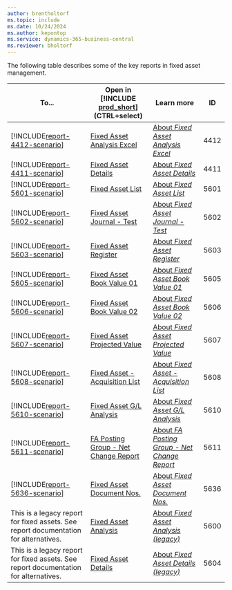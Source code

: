 ```yaml
---
author: brentholtorf
ms.topic: include
ms.date: 10/24/2024
ms.author: kepontop
ms.service: dynamics-365-business-central
ms.reviewer: bholtorf
---
```


The following table describes some of the key reports in fixed asset management.

| To... | Open in [!INCLUDE [prod_short](prod_short.md)] (CTRL+select) | Learn more | ID |
|-------|------------| ------------|----|
| [!INCLUDE[report-4412-scenario](../includes/report-4412-scenario-include.md)] | [Fixed Asset Analysis Excel](https://businesscentral.dynamics.com?report=4412) | [About *Fixed Asset Analysis Excel*](../reports/report-4412.md) | 4412 |
| [!INCLUDE[report-4411-scenario](../includes/report-4411-scenario-include.md)] | [Fixed Asset Details](https://businesscentral.dynamics.com?report=4411) | [About *Fixed Asset Details*](../reports/report-4411.md) | 4411 |
| [!INCLUDE[report-5601-scenario](../includes/report-5601-scenario-include.md)] | [Fixed Asset List](https://businesscentral.dynamics.com?report=5601) | [About *Fixed Asset List*](../reports/report-5601.md) | 5601 |
| [!INCLUDE[report-5602-scenario](../includes/report-5602-scenario-include.md)] | [Fixed Asset Journal - Test](https://businesscentral.dynamics.com?report=5602) | [About *Fixed Asset Journal - Test*](../reports/report-5602.md) | 5602 |
| [!INCLUDE[report-5603-scenario](../includes/report-5603-scenario-include.md)] | [Fixed Asset Register](https://businesscentral.dynamics.com?report=5603) | [About *Fixed Asset Register*](../reports/report-5603.md) | 5603 |
| [!INCLUDE[report-5605-scenario](../includes/report-5605-scenario-include.md)] | [Fixed Asset Book Value 01](https://businesscentral.dynamics.com?report=5605) | [About *Fixed Asset Book Value 01*](../reports/report-5605.md) | 5605 |
| [!INCLUDE[report-5606-scenario](../includes/report-5606-scenario-include.md)] | [Fixed Asset Book Value 02](https://businesscentral.dynamics.com?report=5606) | [About *Fixed Asset Book Value 02*](../reports/report-5606.md) | 5606 |
| [!INCLUDE[report-5607-scenario](../includes/report-5607-scenario-include.md)] | [Fixed Asset Projected Value](https://businesscentral.dynamics.com?report=5607) | [About *Fixed Asset Projected Value*](../reports/report-5607.md) | 5607 |
| [!INCLUDE[report-5608-scenario](../includes/report-5608-scenario-include.md)] | [Fixed Asset - Acquisition List](https://businesscentral.dynamics.com?report=5608) | [About *Fixed Asset - Acquisition List*](../reports/report-5608.md) | 5608 |
| [!INCLUDE[report-5610-scenario](../includes/report-5610-scenario-include.md)] | [Fixed Asset G/L Analysis](https://businesscentral.dynamics.com?report=5610) | [About *Fixed Asset G/L Analysis*](../reports/report-5610.md) | 5610 |
| [!INCLUDE[report-5611-scenario](../includes/report-5611-scenario-include.md)] | [FA Posting Group - Net Change Report](https://businesscentral.dynamics.com?report=5611) | [About *FA Posting Group - Net Change Report*](../reports/report-5611.md) | 5611 |
| [!INCLUDE[report-5636-scenario](../includes/report-5636-scenario-include.md)] | [Fixed Asset Document Nos.](https://businesscentral.dynamics.com?report=5636) | [About *Fixed Asset Document Nos.*](../reports/report-5636.md) | 5636 |
| This is a legacy report for fixed assets. See report documentation for alternatives. | [Fixed Asset Analysis](https://businesscentral.dynamics.com?report=5600) | [About *Fixed Asset Analysis (legacy)*](../reports/report-5600.md) | 5600 |
| This is a legacy report for fixed assets. See report documentation for alternatives. | [Fixed Asset Details](https://businesscentral.dynamics.com?report=5604) | [About *Fixed Asset Details (legacy)*](../reports/report-5604.md) | 5604 |


<!-- remove after 2025-01-01

## The old way
The following table describes some of the key reports in fixed assets reporting.

| Report | Description | Id | 
|--|--|--|
| [Fixed Asset List](https://businesscentral.dynamics.com?report=5601)| Shows the list of fixed asset and their setup info for a given depreciation book. |5601 |
| [Fixed Asset - Acquisition List](https://businesscentral.dynamics.com?report=5608) |  List all assets acquired within a given date range. You can also include fixed assets that are created but not yet acquired. |5608 |
| [Fixed Asset Details](https://businesscentral.dynamics.com?report=5604)| Shows the fixed asset ledger entries for fixed assets. |5604 |
| [Fixed Asset Analysis](https://businesscentral.dynamics.com?report=5600)| An analysis report where you can specify two date columns and three data columns to see in the report. For example, to generate a report to use for reconciling with the general ledger, add columns for acquisition cost at ending date, depreciation at ending date, and book value at ending date. A check report could have acquisitions/net change, write-down/net change, and Appreciation/net change, so every change to fixed asset can be checked if necessary. If you select the **Budget Report** field and specify an ending date in the future, the report will calculate the future depreciation and can give estimates for future depreciation and book values, if you selected those fields as report columns. |5600|
| [Fixed Asset Projected Value](https://businesscentral.dynamics.com?report=5607)| Shows the projected depreciation amounts and book value for a future period for assets. The report is useful when you are using different depreciation methods for your assets and want to estimate next year's depreciation, for example. Use the report to create the budget amounts for depreciation by selecting a budget and the **Copy to G/L Budget** field. |5607 |
| [Fixed Asset Book Value 01](https://businesscentral.dynamics.com?report=5605)|Shows detailed information about acquisition cost, depreciation value, and book value for both individual assets and groups of assets. For each of these three amount types, amounts are calculated at the beginning and at the end of a specified period and for the period itself. If you select the **Budget Report** field, the report will calculate the expected depreciation for the period. Enter a *group type* if you want the report to group the fixed assets and print group totals. For example, if you have set up six FA classes, select the *FA Class* option to have group totals printed for each of the six class codes.|5605|
| [Fixed Asset Book Value 02](https://businesscentral.dynamics.com?report=5606)|Shows the breakdown of fixed asset book value by changes in acquisition, depreciation, and appreciation within the period with a further breakdown by additions and disposals within the period. Use this report to describe the changes in fixed assets for a given period when many different changes occur across the grouping of fixed assets. If you select the **Budget Report** field, the report will calculate the expected depreciation for the period. Enter a *group type* if you want the report to group the fixed assets and print group totals. For example, if you have set up six FA classes, select the *FA Class* option to have group totals printed for each of the six class codes. |5606|
| [Fixed Asset G/L Analysis](https://businesscentral.dynamics.com?report=5610)|Shows an analysis of your fixed assets (FA) with various types of data for individual assets and/or groups of assets. On the Fixed Assets FastTab, you can set filters if you want the report to include only certain fixed assets. On the Options FastTab, tailor the report to meet your specific needs. The report is similar to the **Fixed Asset Analysis** report, but specifically for reconciling to the general ledger and specifically for validating the disposal entries. The report assumes that you know the G/L accounts that are specified in the  posting setup. | 5610 |
| [Fixed Asset Register](https://businesscentral.dynamics.com?report=5603) |Shows posted fixed asset ledger entries that are sorted and divided by register number. You can determine which registers' entries are shown by setting a filter. It is important to set a filter; otherwise, the report may show a very large amount of information. |5603  |
 -->

